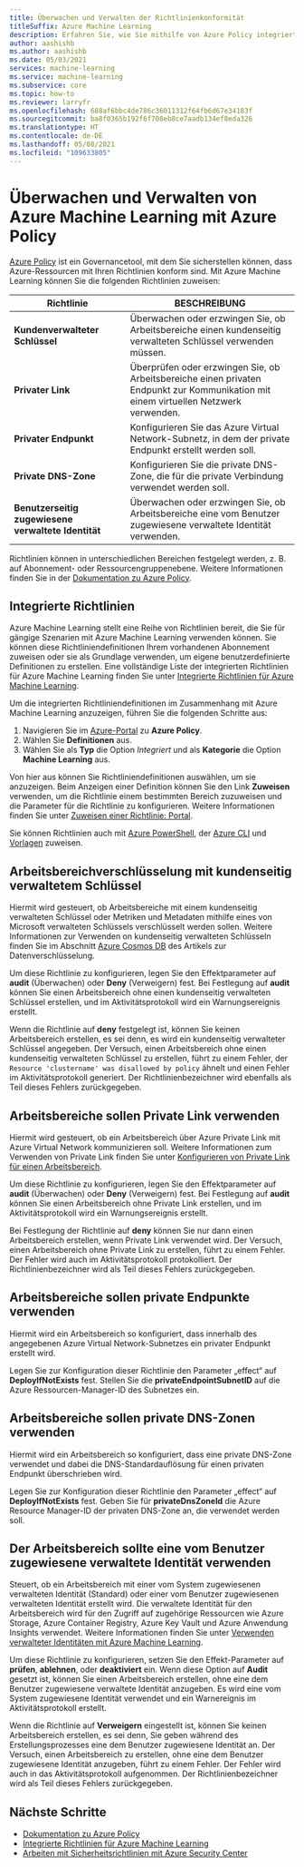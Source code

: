 ```yaml
---
title: Überwachen und Verwalten der Richtlinienkonformität
titleSuffix: Azure Machine Learning
description: Erfahren Sie, wie Sie mithilfe von Azure Policy integrierte Richtlinien für Azure Machine Learning erstellen können, um sicherzustellen, dass Ihre Arbeitsbereiche Ihren Anforderungen entsprechen.
author: aashishb
ms.author: aashishb
ms.date: 05/03/2021
services: machine-learning
ms.service: machine-learning
ms.subservice: core
ms.topic: how-to
ms.reviewer: larryfr
ms.openlocfilehash: 688af6bbc4de786c36011312f64fb6d67e34183f
ms.sourcegitcommit: ba8f0365b192f6f708eb8ce7aadb134ef8eda326
ms.translationtype: HT
ms.contentlocale: de-DE
ms.lasthandoff: 05/08/2021
ms.locfileid: "109633805"
---
```

# <a name="audit-and-manage-azure-machine-learning-using-azure-policy"></a>Überwachen und Verwalten von Azure Machine Learning mit Azure Policy

[Azure Policy](../governance/policy/index.yml) ist ein Governancetool, mit dem Sie sicherstellen können, dass Azure-Ressourcen mit Ihren Richtlinien konform sind. Mit Azure Machine Learning können Sie die folgenden Richtlinien zuweisen:

| Richtlinie | BESCHREIBUNG |
| ----- | ----- |
| **Kundenverwalteter Schlüssel** | Überwachen oder erzwingen Sie, ob Arbeitsbereiche einen kundenseitig verwalteten Schlüssel verwenden müssen. |
| **Privater Link** | Überprüfen oder erzwingen Sie, ob Arbeitsbereiche einen privaten Endpunkt zur Kommunikation mit einem virtuellen Netzwerk verwenden. |
| **Privater Endpunkt** | Konfigurieren Sie das Azure Virtual Network-Subnetz, in dem der private Endpunkt erstellt werden soll. |
| **Private DNS-Zone** | Konfigurieren Sie die private DNS-Zone, die für die private Verbindung verwendet werden soll. |
| **Benutzerseitig zugewiesene verwaltete Identität** | Überwachen oder erzwingen Sie, ob Arbeitsbereiche eine vom Benutzer zugewiesene verwaltete Identität verwenden. |

Richtlinien können in unterschiedlichen Bereichen festgelegt werden, z. B. auf Abonnement- oder Ressourcengruppenebene. Weitere Informationen finden Sie in der [Dokumentation zu Azure Policy](../governance/policy/overview.md).

## <a name="built-in-policies"></a>Integrierte Richtlinien

Azure Machine Learning stellt eine Reihe von Richtlinien bereit, die Sie für gängige Szenarien mit Azure Machine Learning verwenden können. Sie können diese Richtliniendefinitionen Ihrem vorhandenen Abonnement zuweisen oder sie als Grundlage verwenden, um eigene benutzerdefinierte Definitionen zu erstellen. Eine vollständige Liste der integrierten Richtlinien für Azure Machine Learning finden Sie unter [Integrierte Richtlinien für Azure Machine Learning](../governance/policy/samples/built-in-policies.md#machine-learning).

Um die integrierten Richtliniendefinitionen im Zusammenhang mit Azure Machine Learning anzuzeigen, führen Sie die folgenden Schritte aus:

1. Navigieren Sie im [Azure-Portal](https://portal.azure.com) zu __Azure Policy__.
1. Wählen Sie __Definitionen__ aus.
1. Wählen Sie als __Typ__ die Option _Integriert_ und als __Kategorie__ die Option __Machine Learning__ aus.

Von hier aus können Sie Richtliniendefinitionen auswählen, um sie anzuzeigen. Beim Anzeigen einer Definition können Sie den Link __Zuweisen__ verwenden, um die Richtlinie einem bestimmten Bereich zuzuweisen und die Parameter für die Richtlinie zu konfigurieren. Weitere Informationen finden Sie unter [Zuweisen einer Richtlinie: Portal](../governance/policy/assign-policy-portal.md).

Sie können Richtlinien auch mit [Azure PowerShell](../governance/policy/assign-policy-powershell.md), der [Azure CLI](../governance/policy/assign-policy-azurecli.md) und [Vorlagen](../governance/policy/assign-policy-template.md) zuweisen.

## <a name="workspace-encryption-with-customer-managed-key"></a>Arbeitsbereichverschlüsselung mit kundenseitig verwaltetem Schlüssel

Hiermit wird gesteuert, ob Arbeitsbereiche mit einem kundenseitig verwalteten Schlüssel oder Metriken und Metadaten mithilfe eines von Microsoft verwalteten Schlüssels verschlüsselt werden sollen. Weitere Informationen zur Verwenden on kundenseitig verwalteten Schlüsseln finden Sie im Abschnitt [Azure Cosmos DB](concept-data-encryption.md#azure-cosmos-db) des Artikels zur Datenverschlüsselung.

Um diese Richtlinie zu konfigurieren, legen Sie den Effektparameter auf __audit__ (Überwachen) oder __Deny__ (Verweigern) fest. Bei Festlegung auf __audit__ können Sie einen Arbeitsbereich ohne einen kundenseitig verwalteten Schlüssel erstellen, und im Aktivitätsprotokoll wird ein Warnungsereignis erstellt.

Wenn die Richtlinie auf __deny__ festgelegt ist, können Sie keinen Arbeitsbereich erstellen, es sei denn, es wird ein kundenseitig verwalteter Schlüssel angegeben. Der Versuch, einen Arbeitsbereich ohne einen kundenseitig verwalteten Schlüssel zu erstellen, führt zu einem Fehler, der `Resource 'clustername' was disallowed by policy` ähnelt und einen Fehler im Aktivitätsprotokoll generiert. Der Richtlinienbezeichner wird ebenfalls als Teil dieses Fehlers zurückgegeben.

## <a name="workspace-should-use-private-link"></a>Arbeitsbereiche sollen Private Link verwenden

Hiermit wird gesteuert, ob ein Arbeitsbereich über Azure Private Link mit Azure Virtual Network kommunizieren soll. Weitere Informationen zum Verwenden von Private Link finden Sie unter [Konfigurieren von Private Link für einen Arbeitsbereich](how-to-configure-private-link.md).

Um diese Richtlinie zu konfigurieren, legen Sie den Effektparameter auf __audit__ (Überwachen) oder __Deny__ (Verweigern) fest. Bei Festlegung auf __audit__ können Sie einen Arbeitsbereich ohne Private Link erstellen, und im Aktivitätsprotokoll wird ein Warnungsereignis erstellt.

Bei Festlegung der Richtlinie auf __deny__ können Sie nur dann einen Arbeitsbereich erstellen, wenn Private Link verwendet wird. Der Versuch, einen Arbeitsbereich ohne Private Link zu erstellen, führt zu einem Fehler. Der Fehler wird auch im Aktivitätsprotokoll protokolliert. Der Richtlinienbezeichner wird als Teil dieses Fehlers zurückgegeben.

## <a name="workspace-should-use-private-endpoint"></a>Arbeitsbereiche sollen private Endpunkte verwenden

Hiermit wird ein Arbeitsbereich so konfiguriert, dass innerhalb des angegebenen Azure Virtual Network-Subnetzes ein privater Endpunkt erstellt wird.

Legen Sie zur Konfiguration dieser Richtlinie den Parameter „effect“ auf __DeployIfNotExists__ fest. Stellen Sie die __privateEndpointSubnetID__ auf die Azure Ressourcen-Manager-ID des Subnetzes ein.
## <a name="workspace-should-use-private-dns-zones"></a>Arbeitsbereiche sollen private DNS-Zonen verwenden

Hiermit wird ein Arbeitsbereich so konfiguriert, dass eine private DNS-Zone verwendet und dabei die DNS-Standardauflösung für einen privaten Endpunkt überschrieben wird.

Legen Sie zur Konfiguration dieser Richtlinie den Parameter „effect“ auf __DeployIfNotExists__ fest. Geben Sie für __privateDnsZoneId__ die Azure Resource Manager-ID der privaten DNS-Zone an, die verwendet werden soll. 

## <a name="workspace-should-use-user-assigned-managed-identity"></a>Der Arbeitsbereich sollte eine vom Benutzer zugewiesene verwaltete Identität verwenden

Steuert, ob ein Arbeitsbereich mit einer vom System zugewiesenen verwalteten Identität (Standard) oder einer vom Benutzer zugewiesenen verwalteten Identität erstellt wird. Die verwaltete Identität für den Arbeitsbereich wird für den Zugriff auf zugehörige Ressourcen wie Azure Storage, Azure Container Registry, Azure Key Vault und Azure Anwendung Insights verwendet. Weitere Informationen finden Sie unter [Verwenden verwalteter Identitäten mit Azure Machine Learning](how-to-use-managed-identities.md).

Um diese Richtlinie zu konfigurieren, setzen Sie den Effekt-Parameter auf __prüfen__, __ablehnen__, oder __deaktiviert__ ein. Wenn diese Option auf __Audit__ gesetzt ist, können Sie einen Arbeitsbereich erstellen, ohne eine dem Benutzer zugewiesene verwaltete Identität anzugeben. Es wird eine vom System zugewiesene Identität verwendet und ein Warnereignis im Aktivitätsprotokoll erstellt.

Wenn die Richtlinie auf __Verweigern__ eingestellt ist, können Sie keinen Arbeitsbereich erstellen, es sei denn, Sie geben während des Erstellungsprozesses eine dem Benutzer zugewiesene Identität an. Der Versuch, einen Arbeitsbereich zu erstellen, ohne eine dem Benutzer zugewiesene Identität anzugeben, führt zu einem Fehler. Der Fehler wird auch in das Aktivitätsprotokoll aufgenommen. Der Richtlinienbezeichner wird als Teil dieses Fehlers zurückgegeben.

## <a name="next-steps"></a>Nächste Schritte

* [Dokumentation zu Azure Policy](../governance/policy/overview.md)
* [Integrierte Richtlinien für Azure Machine Learning](policy-reference.md)
* [Arbeiten mit Sicherheitsrichtlinien mit Azure Security Center](../security-center/tutorial-security-policy.md)